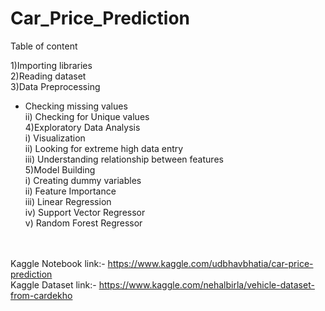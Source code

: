 # Car_Price_Prediction


Table of content<br>

1)Importing libraries<br>
2)Reading dataset<br>
3)Data Preprocessing<br>
   - Checking missing values<br>
   ii) Checking for Unique values<br>
4)Exploratory Data Analysis<br>
   i) Visualization<br>
   ii) Looking for extreme high data entry<br>
   iii) Understanding relationship between features<br>
5)Model Building<br>
   i) Creating dummy variables<br>
   ii) Feature Importance<br>
   iii) Linear Regression<br>
   iv) Support Vector Regressor<br>
   v) Random Forest Regressor<br><br><br>

   
Kaggle Notebook link:- https://www.kaggle.com/udbhavbhatia/car-price-prediction<br>
Kaggle Dataset link:- https://www.kaggle.com/nehalbirla/vehicle-dataset-from-cardekho
